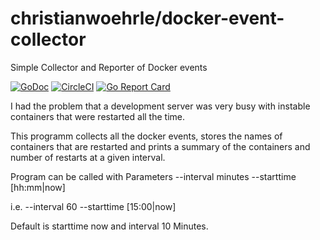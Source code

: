 # christianwoehrle/docker-event-collector

Simple Collector and Reporter of Docker events

[![GoDoc](https://godoc.org/github.com/christianwoehrle/docker-event-collector?status.svg)](https://godoc.org/github.com/christianwoehrle/docker-event-collector)
[![CircleCI](https://img.shields.io/circleci/project/github/christianwoehrle/docker-event-collector.svg)](https://circleci.com/gh/christianwoehrle/docker-event-collector)
[![Go Report Card](https://goreportcard.com/badge/github.com/christianwoehrle/docker-event-collector)](https://goreportcard.com/report/github.com/christianwoehrle/docker-event-collector)

I had the problem that a development server was very busy with instable containers that were restarted all the time.

This programm collects all the docker events, stores the names of containers that are restarted and prints a
summary of the containers and number of restarts at a given interval.

Program can be called with Parameters
--interval minutes --starttime [hh:mm|now]

i.e.
--interval 60 --starttime [15:00|now]

Default is starttime now and interval 10 Minutes.